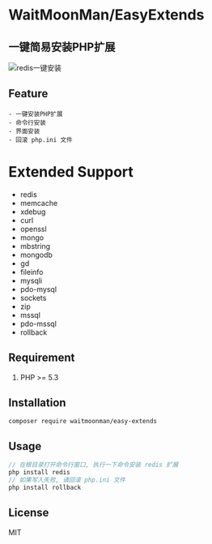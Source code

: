 # WaitMoonMan/EasyExtends

## 一键简易安装PHP扩展
![redis一键安装](http://or2pofbfh.bkt.clouddn.com/github/easy-extends.gif)
## Feature
    - 一键安装PHP扩展
    - 命令行安装
    - 界面安装
    - 回滚 php.ini 文件


# Extended Support
* redis
* memcache
* xdebug
* curl
* openssl
* mongo
* mbstring
* mongodb
* gd
* fileinfo
* mysqli
* pdo-mysql
* sockets
* zip
* mssql
* pdo-mssql
* rollback
## Requirement
1. PHP >= 5.3


## Installation

```shell
composer require waitmoonman/easy-extends
```

## Usage

```php
// 在根目录打开命令行窗口, 执行一下命令安装 redis 扩展
php install redis
// 如果写入失败, 请回滚 php.ini 文件
php install rollback
```    

## License

MIT
